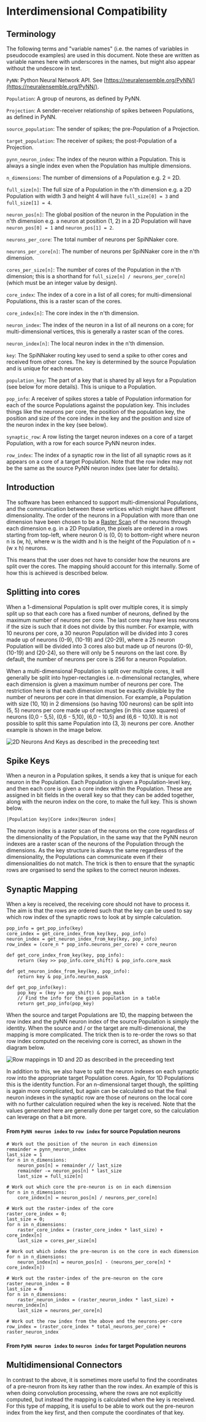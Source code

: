 Interdimensional Compatibility
==============================

Terminology
-----------
The following terms and "variable names" (i.e. the names of variables in
pseudocode examples) are used in this document.  Note these are written as
variable names here with underscores in the names, but might also appear without
the undescore in text.

`PyNN`: Python Neural Network API.  See
[https://neuralensemble.org/PyNN/](https://neuralensemble.org/PyNN/).

`Population`: A group of neurons, as defined by PyNN.

`Projection`: A sender-receiver relationship of spikes between Populations,
as defined in PyNN.

`source_population`: The sender of spikes; the pre-Population of a Projection.

`target_population`: The receiver of spikes; the post-Population of a
Projection.

`pynn_neuron_index`: The index of the neuron within a Population.  This
is always a single index even when the Population has multiple dimensions.

`n_dimensions`: The number of dimensions of a Population e.g. 2 = 2D.

`full_size[n]`: The full size of a Population in the n'th dimension e.g. a
2D Population with width 3 and height 4 will have `full_size[0] = 3` and
`full_size[1] = 4`.

`neuron_pos[n]`: The global position of the neuron in the Population in the
n'th dimension e.g. a neuron at position (1, 2) in a 2D Population will have
`neuron_pos[0] = 1` and `neuron_pos[1] = 2`.

`neurons_per_core`: The total number of neurons per SpiNNaker core.

`neurons_per_core[n]`: The number of neurons per SpiNNaker core in the n'th
dimension.

`cores_per_size[n]`: The number of cores of the Population in the n'th
dimension; this is a shorthand for `full_size[n] / neurons_per_core[n]`
(which must be an integer value by design).

`core_index`: The index of a core in a list of all cores; for multi-dimensional
Populations, this is a raster scan of the cores.

`core_index[n]`: The core index in the n'th dimension.

`neuron_index`: The index of the neuron in a list of all neurons on a core; for
multi-dimensional vertices, this is generally a raster scan of the cores.

`neuron_index[n]`: The local neuron index in the n'th dimension.

`key`: The SpiNNaker routing key used to send a spike to other cores and
received from other cores.  The key is determined by the source Population and
is unique for each neuron.

`population_key`: The part of a key that is shared by all keys for a
Population (see below for more details).  This is unique to a Population.

`pop_info`: A receiver of spikes stores a table of Population information for
each of the source Populations against the population key.  This includes things
like the neurons per core, the position of the population key, the position and
size of the core index in the key and the position and size of the neuron index
in the key (see below).

`synaptic_row`: A row listing the target neuron indexes on a core of a target
Population, with a row for each source PyNN neuron index.

`row_index`: The index of a synaptic row in the list of all synaptic rows as it
appears on a core of a target Population.  Note that the row index may not be
the same as the source PyNN neuron index (see later for details).

Introduction
------------
The software has been enhanced to support multi-dimensional Populations, and the
communication between these vertices which might have different dimensionality.
The order of the neurons in a Population with more than one dimension have been
chosen to be a [Raster Scan](https://en.wikipedia.org/wiki/Raster_scan) of the
neurons through each dimension e.g. in a 2D Population, the pixels are ordered
in a rows starting from top-left, where neuron 0 is (0, 0) to bottom-right where
neuron n is (w, h), where w is the width and h is the height of the Population
of n = (w x h) neurons.

This means that the user does not have to consider how the neurons are split
over the cores. The mapping should account for this internally.  Some of how
this is achieved is described below.

Splitting into cores
--------------------
When a 1-dimensional Population is split over multiple cores, it is simply split
up so that each core has a fixed number of neurons, defined by the maximum
number of neurons per core.  The last core may have less neurons if the size is
such that it does not divide by this number.  For example, with 10 neurons per
core, a 30 neuron Population will be divided into 3 cores made up of neurons
(0-9), (10-19) and (20-29), where a 25 neuron Population will be divided into 3
cores also but made up of neurons (0-9), (10-19) and (20-24), so there will only
be 5 neurons on the last core.  By default, the number of neurons per core is
256 for a neuron Population.

When a multi-dimensional Population is split over multiple cores, it will
generally be split into hyper-rectangles i.e. n-dimensional rectangles, where
each dimension is given a maximum number of neurons per core.  The restriction
here is that each dimension must be exactly divisible by the number of neurons
per core in that dimension.  For example, a Population with size (10, 10) in 2
dimensions (so having 100 neurons) can be split into (5, 5) neurons per core
made up of rectangles (in this case squares) of neurons (0,0 - 5,5),
(0,6 - 5,10), (6,0 - 10,5) and (6,6 - 10,10).  It is not possible to split this
same Population into (3, 3) neurons per core.  Another example is shown in the
image below.

![2D Neurons And Keys as described in the preceeding text](2DNeuronsAndKeys.png "2D Neurons and Keys")

Spike Keys
----------
When a neuron in a Population spikes, it sends a key that is unique for each
neuron in the Population.  Each Population is given a Population-level
key, and then each core is given a core index within the Population.  These
are assigned in bit fields in the overall key so that they can be added
together, along with the neuron index on the core, to make the full key.
This is shown below.

`|Population key|Core index|Neuron index|`

The neuron index is a raster scan of the neurons on the core regardless of the
dimensionality of the Population, in the same way that the PyNN neuron indexes
are a raster scan of the neurons of the Population through the
dimensions.  As the key structure is always the same regardless of the
dimensionality, the Populations can communicate even if their dimensionalities
do not match.  The trick is then to ensure that the synaptic rows are
organised to send the spikes to the correct neuron indexes.

Synaptic Mapping
----------------
When a key is received, the receiving core should not have to process it. The
aim is that the rows are ordered such that the key can be used to say which row
index of the synaptic rows to look at by simple calculation.

```
pop_info = get_pop_info(key)
core_index = get_core_index_from_key(key, pop_info)
neuron_index = get_neuron_index_from_key(key, pop_info)
row_index = (core_n * pop_info.neurons_per_core) + core_neuron

def get_core_index_from_key(key, pop_info):
    return (key >> pop_info.core_shift) & pop_info.core_mask

def get_neuron_index_from_key(key, pop_info):
    return key & pop_info.neuron_mask

def get_pop_info(key):
    pop_key = (key >> pop_shift) & pop_mask
    // Find the info for the given population in a table
    return get_pop_info(pop_key)
```

When the source and target Populations are 1D, the mapping between the row
index and the pyNN neuron index of the source Population is simply the
identity. When the source and / or the target are multi-dimensional, the mapping
is more complicated.  The trick then is to re-order the rows so that row index
computed on the receiving core is correct, as shown in the diagram below.

![Row mappings in 1D and 2D as described in the preceeding text](RowsIn1DAnd2D.png "Rows in 1D and 2D")

In addition to this, we also have to split the neuron indexes on each synaptic
row into the appropriate target Population cores.  Again, for 1D Populations
this is the identity function.  For an n-dimensional target though, the
splitting is again more complicated, but again can be calculated so that the
final neuron indexes in the synaptic row are those of neurons on the local core
with no further calculation required when the key is received.  Note that the
values generated here are generally done per target core, so the calculation can
leverage on that a bit more.

#### From `PyNN neuron index` to `row index` for source Population neurons

```
# Work out the position of the neuron in each dimension
remainder = pynn_neuron_index
last_size = 1
for n in n_dimensions:
    neuron_pos[n] = remainder // last_size
    remainder -= neuron_pos[n] * last_size
    last_size = full_size[n]

# Work out which core the pre-neuron is on in each dimension
for n in n_dimensions:
    core_index[n] = neuron_pos[n] / neurons_per_core[n]

# Work out the raster-index of the core
raster_core_index = 0;
last_size = 0;
for n in n_dimensions:
    raster_core_index = (raster_core_index * last_size) + core_index[n]
    last_size = cores_per_size[n]

# Work out which index the pre-neuron is on the core in each dimension
for n in n_dimensions:
    neuron_index[n] = neuron_pos[n] - (neurons_per_core[n] * core_index[n])

# Work out the raster-index of the pre-neuron on the core
raster_neuron_index = 0
last_size = 0
for n in n_dimensions:
    raster_neuron_index = (raster_neuron_index * last_size) + neuron_index[n]
    last_size = neurons_per_core[n]

# Work out the row index from the above and the neurons-per-core
row_index = (raster_core_index * total_neurons_per_core) + raster_neuron_index
```

#### From `PyNN neuron index` to `neuron index` for target Population neurons


Multidimensional Connectors
---------------------------
In contrast to the above, it is sometimes more useful to find the coordinates
of a pre-neuron from its key rather than the row index.  An example of this
is when doing convolution processing, where the rows are not explicitly
computed, but instead the mapping is calculated when the key is received.  For
this type of mapping, it is useful to be able to work out the pre-neuron index
from the key first, and then compute the coordinates of that key.
